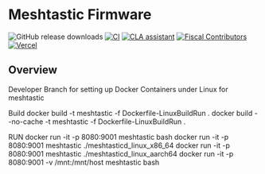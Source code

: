 # Meshtastic Firmware

![GitHub release downloads](https://img.shields.io/github/downloads/meshtastic/firmware/total)
[![CI](https://img.shields.io/github/actions/workflow/status/meshtastic/firmware/main_matrix.yml?branch=master&label=actions&logo=github&color=yellow)](https://github.com/meshtastic/firmware/actions/workflows/ci.yml)
[![CLA assistant](https://cla-assistant.io/readme/badge/meshtastic/firmware)](https://cla-assistant.io/meshtastic/firmware)
[![Fiscal Contributors](https://opencollective.com/meshtastic/tiers/badge.svg?label=Fiscal%20Contributors&color=deeppink)](https://opencollective.com/meshtastic/)
[![Vercel](https://img.shields.io/static/v1?label=Powered%20by&message=Vercel&style=flat&logo=vercel&color=000000)](https://vercel.com?utm_source=meshtastic&utm_campaign=oss)

## Overview

Developer Branch for setting up Docker Containers under Linux for meshtastic

Build
docker build -t meshtastic -f Dockerfile-LinuxBuildRun .
docker build --no-cache -t meshtastic -f Dockerfile-LinuxBuildRun .


RUN
docker run -it -p 8080:9001 meshtastic bash
docker run -it -p 8080:9001 meshtastic ./meshtasticd_linux_x86_64
docker run -it -p 8080:9001 meshtastic ./meshtasticd_linux_aarch64
docker run -it -p 8080:9001 -v /mnt:/mnt/host meshtastic bash